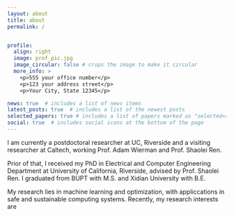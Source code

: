 ```yaml
---
layout: about
title: about
permalink: /


profile:
  align: right
  image: prof_pic.jpg
  image_circular: false # crops the image to make it circular
  more_info: >
    <p>555 your office number</p>
    <p>123 your address street</p>
    <p>Your City, State 12345</p>

news: true  # includes a list of news items
latest_posts: true  # includes a list of the newest posts
selected_papers: true # includes a list of papers marked as "selected={true}"
social: true  # includes social icons at the bottom of the page
---
```


I am currently a postdoctoral researcher at UC, Riverside and a visiting researcher at Caltech, working Prof. Adam Wierman and Prof. Shaolei Ren.

Prior of that, I received my PhD in Electrical and Computer Engineering Department at University of California, Riverside, advised by Prof. Shaolei Ren. I graduated from BUPT with M.S. and Xidian University with B.E.

My research lies in machine learning and optimization, with appliccations in safe and sustainable computing systems. Recently, my research interests are
